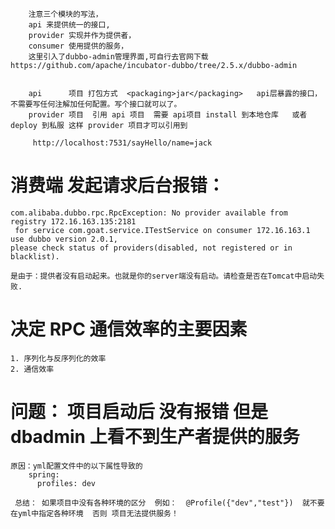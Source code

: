         注意三个模块的写法，
        api 来提供统一的接口,  
        provider 实现并作为提供者，
        consumer 使用提供的服务，
        这里引入了dubbo-admin管理界面,可自行去官网下载https://github.com/apache/incubator-dubbo/tree/2.5.x/dubbo-admin
        
        
        api      项目 打包方式  <packaging>jar</packaging>   api层暴露的接口，不需要写任何注解加任何配置。写个接口就可以了。
        provider 项目  引用 api 项目  需要 api项目 install 到本地仓库   或者 deploy 到私服 这样 provider 项目才可以引用到
        
         http://localhost:7531/sayHello/name=jack
         
 # 消费端 发起请求后台报错：       
    com.alibaba.dubbo.rpc.RpcException: No provider available from registry 172.16.163.135:2181
     for service com.goat.service.ITestService on consumer 172.16.163.1 use dubbo version 2.0.1, 
    please check status of providers(disabled, not registered or in blacklist).
    
    是由于：提供者没有启动起来。也就是你的server端没有启动。请检查是否在Tomcat中启动失败.
    
    
#  决定 RPC 通信效率的主要因素 
    1. 序列化与反序列化的效率
    2. 通信效率
    
    
# 问题： 项目启动后 没有报错 但是 dbadmin 上看不到生产者提供的服务
    原因：yml配置文件中的以下属性导致的
        spring:
          profiles: dev
          
     总结： 如果项目中没有各种环境的区分  例如：  @Profile({"dev","test"})  就不要在yml中指定各种环境  否则 项目无法提供服务！